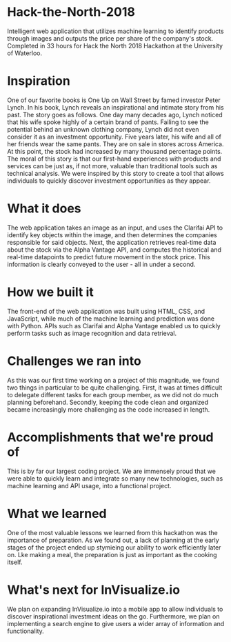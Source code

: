 # Hack-the-North-2018
Intelligent web application that utilizes machine learning to identify products through images and outputs the price per share of the company's stock. Completed in 33 hours for Hack the North 2018 Hackathon at the University of Waterloo.

# Inspiration
One of our favorite books is One Up on Wall Street by famed investor Peter Lynch. In his book, Lynch reveals an inspirational and intimate story from his past. The story goes as follows. One day many decades ago, Lynch noticed that his wife spoke highly of a certain brand of pants. Failing to see the potential behind an unknown clothing company, Lynch did not even consider it as an investment opportunity. Five years later, his wife and all of her friends wear the same pants. They are on sale in stores across America. At this point, the stock had increased by many thousand percentage points. The moral of this story is that our first-hand experiences with products and services can be just as, if not more, valuable than traditional tools such as technical analysis. We were inspired by this story to create a tool that allows individuals to quickly discover investment opportunities as they appear.

# What it does
The web application takes an image as an input, and uses the Clarifai API to identify key objects within the image, and then determines the companies responsible for said objects. Next, the application retrieves real-time data about the stock via the Alpha Vantage API, and computes the historical and real-time datapoints to predict future movement in the stock price. This information is clearly conveyed to the user - all in under a second.

# How we built it
The front-end of the web application was built using HTML, CSS, and JavaScript, while much of the machine learning and prediction was done with Python. APIs such as Clarifai and Alpha Vantage enabled us to quickly perform tasks such as image recognition and data retrieval.

# Challenges we ran into
As this was our first time working on a project of this magnitude, we found two things in particular to be quite challenging. First, it was at times difficult to delegate different tasks for each group member, as we did not do much planning beforehand. Secondly, keeping the code clean and organized became increasingly more challenging as the code increased in length.

# Accomplishments that we're proud of
This is by far our largest coding project. We are immensely proud that we were able to quickly learn and integrate so many new technologies, such as machine learning and API usage, into a functional project.

# What we learned
One of the most valuable lessons we learned from this hackathon was the importance of preparation. As we found out, a lack of planning at the early stages of the project ended up stymieing our ability to work efficiently later on. Lke making a meal, the preparation is just as important as the cooking itself.

# What's next for InVisualize.io
We plan on expanding InVisualize.io into a mobile app to allow individuals to discover inspirational investment ideas on the go. Furthermore, we plan on implementing a search engine to give users a wider array of information and functionality.
